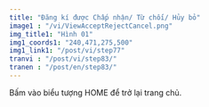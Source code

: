 ```yaml
---
title: "Đăng kí được Chấp nhận/ Từ chối/ Hủy bỏ"
image1 : "/vi/ViewAcceptRejectCancel.png"
img_title1: "Hình 01"
img1_coords1: "240,471,275,500"
img1_link1: "/post/vi/step77"
tranvi : "/post/vi/step83/"
tranen : "/post/en/step83/"
---
```

Bấm vào biểu tượng HOME để trở lại trang chủ.